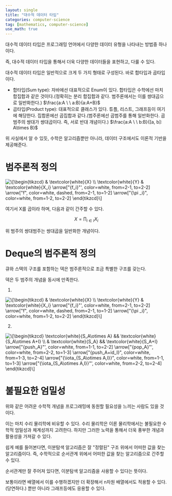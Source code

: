 ```yaml
---
layout: single
title: "대수적 데이터 타입"
categories: computer-science
tag: [mathematics, computer-science]
use_math: true
---
```


대수적 데이터 타입은 프로그래밍 언어에서 다양한 데이터 유형을 나타내는 방법중 하나이다.

즉, 대수적 데이터 타입을 통해서 더욱 다양한 데이터들을 표현하고, 다룰 수 있다.

대수적 데이터 타입은 일반적으로 크게 두 가지 형태로 구성된다. 바로 합타입과 곱타입이다.

- 합타입(Sum type): 자바에선 대표적으로 Enum이 있다. 합타입은 수학에선 마치 합집합과 같은 것이다.(정확히는 분리 합집합과 같다. 범주론에서는 이를 쌍대곱으로 일반화한다.) $\frac{a:A \ \ a:B}{a:A+B}$
- 곱타입(Product type): 대표적으로 클래스가 있다. 튜플, 리스트, 그래프등이 여기에 해당한다. 집합론에선 곱집합과 같다.(범주론에선 곱범주를 통해 일반화한다. 곱범주의 쌍대가 쌍대곱이다. 즉, 서로 반대 개념이다.) $\frac{a:A \ \ b:B}{[a, b]: A\times B}$

위 사실에서 알 수 있듯, 수학은 알고리즘뿐만 아니라, 데이터 구조에서도 이론적 기반을 제공해준다.

# 범주론적 정의

<img src="https://i.upmath.me/svg/%0A%5C%5B%5Cbegin%7Btikzcd%7D%0A%09%26%20%5Ctextcolor%7Bwhite%7D%7BX%7D%20%5C%5C%0A%09%5Ctextcolor%7Bwhite%7D%7BY%7D%20%26%20%5Ctextcolor%7Bwhite%7D%7BX_i%7D%0A%09%5Carrow%5B%22%7Bf_i%7D%22'%2C%20color%3Dwhite%2C%20from%3D2-1%2C%20to%3D2-2%5D%0A%09%5Carrow%5B%22f%22%2C%20color%3Dwhite%2C%20dashed%2C%20from%3D2-1%2C%20to%3D1-2%5D%0A%09%5Carrow%5B%22%7B%5Cpi%20_i%7D%22%2C%20color%3Dwhite%2C%20from%3D1-2%2C%20to%3D2-2%5D%0A%5Cend%7Btikzcd%7D%5C%5D%0A" alt="
\[\begin{tikzcd}
	&amp; \textcolor{white}{X} \\
	\textcolor{white}{Y} &amp; \textcolor{white}{X_i}
	\arrow[&quot;{f_i}&quot;', color=white, from=2-1, to=2-2]
	\arrow[&quot;f&quot;, color=white, dashed, from=2-1, to=1-2]
	\arrow[&quot;{\pi _i}&quot;, color=white, from=1-2, to=2-2]
\end{tikzcd}\]
" />

여기서 X를 곱이라 하며, 다음과 같이 간주할 수 있다.

$$X = ∏_{i∈I}X_i$$

위 범주의 쌍대범주는 쌍대곱을 일반화한 개념이다.

# Deque의 범주론적 정의

큐와 스택의 구조를 포함하는 덱은 범주론적으로 조금 특별한 구조를 갖는다.

덱은 두 범주의 개념을 동시에 만족한다.

1.
<img src="https://i.upmath.me/svg/%0A%5C%5B%5Cbegin%7Btikzcd%7D%0A%09%26%20%5Ctextcolor%7Bwhite%7D%7BX%7D%20%5C%5C%0A%09%5Ctextcolor%7Bwhite%7D%7BY%7D%20%26%20%5Ctextcolor%7Bwhite%7D%7BX_i%7D%0A%09%5Carrow%5B%22%7Bf_i%7D%22'%2C%20color%3Dwhite%2C%20from%3D2-1%2C%20to%3D2-2%5D%0A%09%5Carrow%5B%22f%22%2C%20color%3Dwhite%2C%20dashed%2C%20from%3D2-1%2C%20to%3D1-2%5D%0A%09%5Carrow%5B%22%7B%5Cpi%20_i%7D%22%2C%20color%3Dwhite%2C%20from%3D1-2%2C%20to%3D2-2%5D%0A%5Cend%7Btikzcd%7D%5C%5D%0A" alt="
\[\begin{tikzcd}
	&amp; \textcolor{white}{X} \\
	\textcolor{white}{Y} &amp; \textcolor{white}{X_i}
	\arrow[&quot;{f_i}&quot;', color=white, from=2-1, to=2-2]
	\arrow[&quot;f&quot;, color=white, dashed, from=2-1, to=1-2]
	\arrow[&quot;{\pi _i}&quot;, color=white, from=1-2, to=2-2]
\end{tikzcd}\]
" />

2.
<img src="https://i.upmath.me/svg/%5C%5B%5Cbegin%7Btikzcd%7D%0A%09%5Ctextcolor%7Bwhite%7D%7BS_A%5Cotimes%20A%7D%20%26%26%20%5Ctextcolor%7Bwhite%7D%7BS_A%5Cotimes%20A%2BI%7D%20%5C%5C%0A%09%26%20%5Ctextcolor%7Bwhite%7D%7BS_A%7D%20%26%26%20%5Ctextcolor%7Bwhite%7D%7BS_A%2BI%7D%0A%09%5Carrow%5B%22%7Bpush_A%7D%22'%2C%20color%3Dwhite%2C%20from%3D1-1%2C%20to%3D2-2%5D%0A%09%5Carrow%5B%22%7Bpop_A%7D%22'%2C%20color%3Dwhite%2C%20from%3D2-2%2C%20to%3D1-3%5D%0A%09%5Carrow%5B%22%7Bpush_A%2Bid_I%7D%22%2C%20color%3Dwhite%2C%20from%3D1-3%2C%20to%3D2-4%5D%0A%09%5Carrow%5B%22%7B%5Ciota_%7BS_A%5Cotimes%20A%2CI%7D%7D%22%2C%20color%3Dwhite%2C%20from%3D1-1%2C%20to%3D1-3%5D%0A%09%5Carrow%5B%22%7B%5Ciota_%7BS_A%5Cotimes%20A%2CI%7D%7D%22'%2C%20color%3Dwhite%2C%20from%3D2-2%2C%20to%3D2-4%5D%0A%5Cend%7Btikzcd%7D%5C%5D" alt="\[\begin{tikzcd}
	\textcolor{white}{S_A\otimes A} &amp;&amp; \textcolor{white}{S_A\otimes A+I} \\
	&amp; \textcolor{white}{S_A} &amp;&amp; \textcolor{white}{S_A+I}
	\arrow[&quot;{push_A}&quot;', color=white, from=1-1, to=2-2]
	\arrow[&quot;{pop_A}&quot;', color=white, from=2-2, to=1-3]
	\arrow[&quot;{push_A+id_I}&quot;, color=white, from=1-3, to=2-4]
	\arrow[&quot;{\iota_{S_A\otimes A,I}}&quot;, color=white, from=1-1, to=1-3]
	\arrow[&quot;{\iota_{S_A\otimes A,I}}&quot;', color=white, from=2-2, to=2-4]
\end{tikzcd}\]" />

# 불필요한 엄밀성

위와 같은 어려운 수학적 개념을 프로그래밍에 동원할 필요성을 느끼는 사람도 있을 것이다.

이는 마치 수리 물리학에 비유할 수 있다. 수리 물리학은 이론 물리학에서는 불필요한 수학적 엄밀성과 체계성까지 고려한다. 하지만 그러한 노력을 통해서 더욱 풍부한 개념과 활용성을 가져갈 수 있다.

쉽게 예를 들어본다면, 이분탐색 알고리즘은 잘 "정렬된" 구조 위에서 어떠한 값을 찾는 알고리즘이다.
즉, 수학적으로 순서관계 위에서 어떠한 값을 찾는 알고리즘으로 간주할 수 있다.

순서관계만 잘 주어져 있다면, 이분탐색 알고리즘을 사용할 수 있다는 뜻이다.

보통이라면 배열에서 이를 수행하겠지만 더 확장해서 n차원 배열에서도 적용할 수 있다.(당연하다.)
뿐만 아니라 그래프등에도 응용할 수 있다.